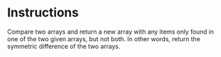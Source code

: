 # Instructions

Compare two arrays and return a new array with any items only found
in one of the two given arrays, but not both. In other words, return
the symmetric difference of the two arrays.
